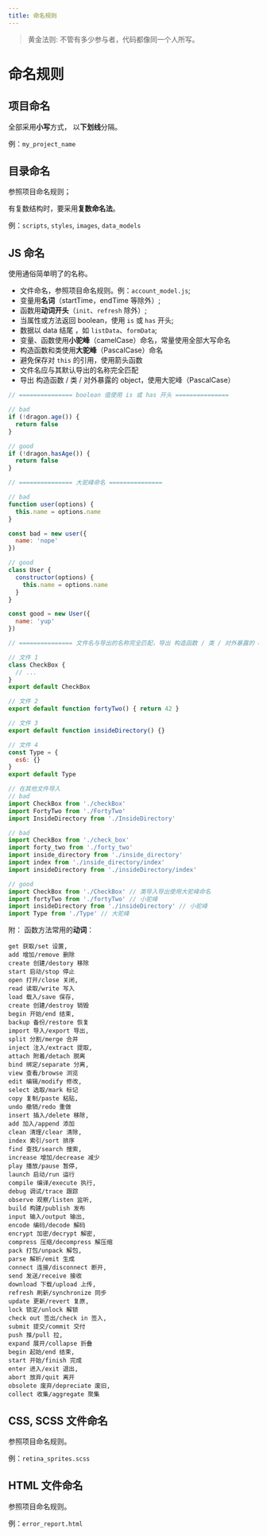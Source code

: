 ```yaml
---
title: 命名规则
---
```


> 黄金法则: 不管有多少参与者，代码都像同一个人所写。

# 命名规则

## 项目命名

全部采用**小写**方式， 以**下划线**分隔。

例：`my_project_name`


## 目录命名

参照项目命名规则；

有复数结构时，要采用**复数命名法**。

例：`scripts`, `styles`, `images`, `data_models`

## JS 命名

使用通俗简单明了的名称。

* 文件命名，参照项目命名规则。例：`account_model.js`;
* 变量用**名词**（startTime，endTime 等除外）;
* 函数用**动词开头**（`init`、`refresh` 除外）;
* 当属性或方法返回 boolean，使用 `is` 或 `has` 开头;
* 数据以 data 结尾 ，如 `listData`、`formData`;
* 变量、函数使用**小驼峰**（camelCase）命名，常量使用全部大写命名
* 构造函数和类使用**大驼峰**（PascalCase）命名
* 避免保存对 `this` 的引用，使用箭头函数
* 文件名应与其默认导出的名称完全匹配
* 导出 构造函数 / 类 / 对外暴露的 object，使用大驼峰（PascalCase）

```js
// =============== boolean 值使用 is 或 has 开头 ===============

// bad
if (!dragon.age()) {
  return false
}

// good
if (!dragon.hasAge()) {
  return false
}

// =============== 大驼峰命名 ===============

// bad
function user(options) {
  this.name = options.name
}

const bad = new user({
  name: 'nope'
})

// good
class User {
  constructor(options) {
    this.name = options.name
  }
}

const good = new User({
  name: 'yup'
})

// =============== 文件名与导出的名称完全匹配，导出 构造函数 / 类 / 对外暴露的 object，使用大驼峰 ===============

// 文件 1
class CheckBox {
  // ...
}
export default CheckBox

// 文件 2
export default function fortyTwo() { return 42 }

// 文件 3
export default function insideDirectory() {}

// 文件 4
const Type = {
  es6: {}
}
export default Type

// 在其他文件导入
// bad
import CheckBox from './checkBox' 
import FortyTwo from './FortyTwo'
import InsideDirectory from './InsideDirectory'

// bad
import CheckBox from './check_box'
import forty_two from './forty_two'
import inside_directory from './inside_directory'
import index from './inside_directory/index'
import insideDirectory from './insideDirectory/index'

// good
import CheckBox from './CheckBox' // 类导入导出使用大驼峰命名
import fortyTwo from './fortyTwo' // 小驼峰
import insideDirectory from './insideDirectory' // 小驼峰
import Type from './Type' // 大驼峰

```

附： 函数方法常用的**动词**：

```
get 获取/set 设置,
add 增加/remove 删除
create 创建/destory 移除
start 启动/stop 停止
open 打开/close 关闭,
read 读取/write 写入
load 载入/save 保存,
create 创建/destroy 销毁
begin 开始/end 结束,
backup 备份/restore 恢复
import 导入/export 导出,
split 分割/merge 合并
inject 注入/extract 提取,
attach 附着/detach 脱离
bind 绑定/separate 分离,
view 查看/browse 浏览
edit 编辑/modify 修改,
select 选取/mark 标记
copy 复制/paste 粘贴,
undo 撤销/redo 重做
insert 插入/delete 移除,
add 加入/append 添加
clean 清理/clear 清除,
index 索引/sort 排序
find 查找/search 搜索,
increase 增加/decrease 减少
play 播放/pause 暂停,
launch 启动/run 运行
compile 编译/execute 执行,
debug 调试/trace 跟踪
observe 观察/listen 监听,
build 构建/publish 发布
input 输入/output 输出,
encode 编码/decode 解码
encrypt 加密/decrypt 解密,
compress 压缩/decompress 解压缩
pack 打包/unpack 解包,
parse 解析/emit 生成
connect 连接/disconnect 断开,
send 发送/receive 接收
download 下载/upload 上传,
refresh 刷新/synchronize 同步
update 更新/revert 复原,
lock 锁定/unlock 解锁
check out 签出/check in 签入,
submit 提交/commit 交付
push 推/pull 拉,
expand 展开/collapse 折叠
begin 起始/end 结束,
start 开始/finish 完成
enter 进入/exit 退出,
abort 放弃/quit 离开
obsolete 废弃/depreciate 废旧,
collect 收集/aggregate 聚集
```



## CSS, SCSS 文件命名

参照项目命名规则。

例：`retina_sprites.scss`

## HTML 文件命名

参照项目命名规则。

例：`error_report.html`



